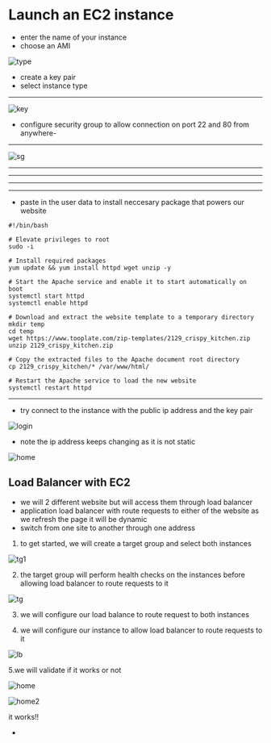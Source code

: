 # Launch an EC2 instance

- enter the name of your instance
- choose an AMI

![type](https://github.com/baraqheart/HandsOn/blob/8f3c2035b029c9f0feb9bd63634f0f1df83cc5bf/project_4/a6.PNG)


- create a key pair
- select instance type 

***
![key](https://github.com/baraqheart/HandsOn/blob/8f3c2035b029c9f0feb9bd63634f0f1df83cc5bf/project_4/a3.PNG)





- configure security group to allow connection on port 22 and 80 from anywhere- 

***
![sg](https://github.com/baraqheart/HandsOn/blob/8f3c2035b029c9f0feb9bd63634f0f1df83cc5bf/project_4/a4.PNG)
***


***
****


****

- paste in the user data to install neccesary package that powers our website

```
#!/bin/bash

# Elevate privileges to root
sudo -i

# Install required packages
yum update && yum install httpd wget unzip -y

# Start the Apache service and enable it to start automatically on boot
systemctl start httpd
systemctl enable httpd

# Download and extract the website template to a temporary directory
mkdir temp
cd temp
wget https://www.tooplate.com/zip-templates/2129_crispy_kitchen.zip
unzip 2129_crispy_kitchen.zip

# Copy the extracted files to the Apache document root directory
cp 2129_crispy_kitchen/* /var/www/html/

# Restart the Apache service to load the new website
systemctl restart httpd

```

***

- try connect to the instance with the public ip address and the key pair 

![login](https://github.com/baraqheart/HandsOn/blob/8f3c2035b029c9f0feb9bd63634f0f1df83cc5bf/project_4/a7.PNG)

- note the ip address keeps changing as it is not static

![home](https://github.com/baraqheart/HandsOn/blob/8f3c2035b029c9f0feb9bd63634f0f1df83cc5bf/project_4/a9.PNG)


## Load Balancer with EC2
- we will 2 different website but will access them through load balancer
- application load balancer with route requests to either of the website as we refresh the page it will be dynamic
- switch from one site to another through one address

1. to get started, we will create a target group and select both instances

![tg1](https://github.com/baraqheart/HandsOn/blob/8f3c2035b029c9f0feb9bd63634f0f1df83cc5bf/project_4/a00.PNG)

2. the target group will perform health checks on the instances before allowing load balancer to route requests to it


![tg](https://github.com/baraqheart/HandsOn/blob/8f3c2035b029c9f0feb9bd63634f0f1df83cc5bf/project_4/a12.PNG)

3. we will configure our load balance to route request to both instances

4. we will configure our instance to allow load balancer to route requests to it

![lb](https://github.com/baraqheart/HandsOn/blob/8f3c2035b029c9f0feb9bd63634f0f1df83cc5bf/project_4/13.PNG)

5.we will validate if it works or not

![home](https://github.com/baraqheart/HandsOn/blob/8f3c2035b029c9f0feb9bd63634f0f1df83cc5bf/project_4/lb3.PNG)

![home2](https://github.com/baraqheart/HandsOn/blob/8f3c2035b029c9f0feb9bd63634f0f1df83cc5bf/project_4/lit3.PNG)

it works!!


- 

